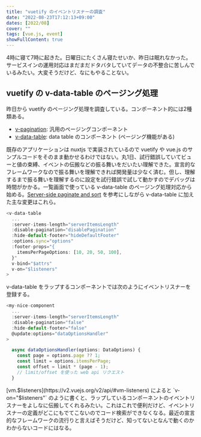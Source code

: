 ```yaml
---
title: "vuetify のイベントリスナーの調査"
date: "2022-08-23T17:12:13+09:00"
dates: [2022/08]
cover: ""
tags: [vue.js, event]
showFullContent: true
---
```


4時に寝て7時に起きた。日曜日にたくさん寝たせいか、昨日は眠れなかった。サービスインの運用対応はまだまだドタバタしていてデータの不整合に苦しんでいるみたい。大変そうだけど、なにもやることない。

## vuetify の v-data-table のページング処理

昨日から vuetify のページング処理を調査している。コンポーネント的には2種類ある。

* [v-pagination](https://vuetifyjs.com/en/api/v-pagination/): 汎用のページングコンポーネント
* [v-data-table](https://vuetifyjs.com/en/api/v-data-table/): data table のコンポーネント (ページング機能がある)

既存のアプリケーションは nuxtjs で実装されているので vuetify や vue.js のサンプルコードをそのまま動かせるわけではない。丸1日、試行錯誤していてビューと値の束縛、イベントの伝搬などの振る舞いをだいたい理解できた。宣言的なフレームワークなので振る舞いを理解できれば開発量は少なく済む。但し、理解するまで振る舞いを理解するのに設定を試行錯誤で試して動かすのでデバッグは時間がかかる。一覧画面で使っている v-data-table のページング処理対応から始める。[Server-side paginate and sort](https://vuetifyjs.com/en/components/data-tables/#server-side-paginate-and-sort) を参考にしながら v-data-table に加えた主な変更はこれら。

```typescript
<v-data-table
  ...
  :server-items-length="serverItemsLength"
  :disable-pagination="disablePagination"
  :hide-default-footer="hideDefaultFooter"
  :options.sync="options"
  :footer-props="{
    itemsPerPageOptions: [10, 20, 50, 100],
  }"
  v-bind="$attrs"
  v-on="$listeners"
>
```

v-data-table をラップするコンポーネントでは次のようにイベントリスナーを登録する。

```typescript
<my-nice-component
  ...
￼ :server-items-length="serverItemsLength"
￼ :disable-pagination="false"
￼ :hide-default-footer="false"
  @update:options="dataOptionsHandler"
>

  async dataOptionsHandler(options: DataOptions) {
    const page = options.page ?? 1;
    const limit = options.itemsPerPage;
    const offset = limit * (page - 1);
    // limit/offset を使った web api リクエスト
  }
```

[vm.$listeners](https://v2.vuejs.org/v2/api/#vm-listeners) によると `v-on="$listeners"` のように書くと、ラップしているコンポーネントのイベントリスナーをよしなに伝搬してくれるみたい。これはこれで便利だけど、イベントリスナーの定義がどこにもでてこないのでコード検索ができなくなる。最近の宣言的なフレームワークの流行りと言えばそうだけど、知ってないとなんで動くのかわからないコードにはなる。
